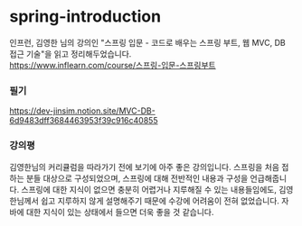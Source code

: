 # spring-introduction
인프런, 김영한 님의 강의인 "스프링 입문 - 코드로 배우는 스프링 부트, 웹 MVC, DB 접근 기술"을 읽고 정리해두었습니다.   
https://www.inflearn.com/course/스프링-입문-스프링부트

### 필기
https://dev-jinsim.notion.site/MVC-DB-6d9483dff3684463953f39c916c40855

### 강의평
김영한님의 커리큘럼을 따라가기 전에 보기에 아주 좋은 강의입니다. 
스프링을 처음 접하는 분들 대상으로 구성되었으며, 스프링에 대해 전반적인 내용과 구성을 언급해줍니다.
스프링에 대한 지식이 없으면 충분히 어렵거나 지루해질 수 있는 내용들임에도, 김영한님께서 쉽고 지루하지 않게 설명해주기 때문에 수강에 어려움이 전혀 없었습니다. 
자바에 대한 지식이 있는 상태에서 들으면 더욱 좋을 것 같습니다.
